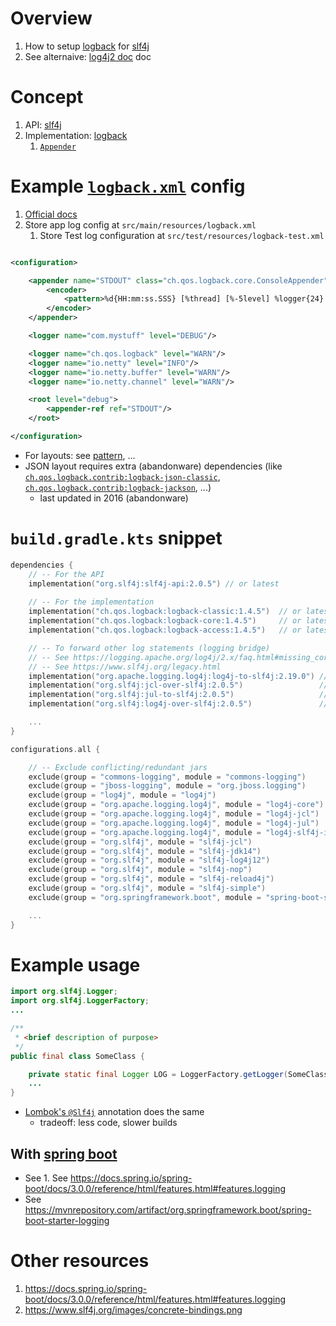 # Overview

1. How to setup [logback](https://logback.qos.ch/) for [slf4j](https://www.slf4j.org/)
1. See alternaive: [log4j2 doc](log4j2.md) doc

# Concept

1. API: [slf4j](https://www.slf4j.org/apidocs/org/slf4j/Logger.html)
1. Implementation: [logback](https://logback.qos.ch/)
    1. [`Appender`](https://logback.qos.ch/apidocs/ch/qos/logback/core/AppenderBase.html)

# Example [`logback.xml`](https://logback.qos.ch/manual/configuration.html) config

1. [Official docs](https://logback.qos.ch/manual/configuration.html)
1. Store app log config at `src/main/resources/logback.xml`
    1. Store Test log configuration at `src/test/resources/logback-test.xml`

```xml

<configuration>

    <appender name="STDOUT" class="ch.qos.logback.core.ConsoleAppender">
        <encoder>
            <pattern>%d{HH:mm:ss.SSS} [%thread] [%-5level] %logger{24} - %msg%n</pattern>
        </encoder>
    </appender>

    <logger name="com.mystuff" level="DEBUG"/>

    <logger name="ch.qos.logback" level="WARN"/>
    <logger name="io.netty" level="INFO"/>
    <logger name="io.netty.buffer" level="WARN"/>
    <logger name="io.netty.channel" level="WARN"/>

    <root level="debug">
        <appender-ref ref="STDOUT"/>
    </root>

</configuration>
```

- For layouts: see [pattern](https://logback.qos.ch/manual/layouts.html#ClassicPatternLayout), ...
- JSON layout requires extra (abandonware) dependencies (like [`ch.qos.logback.contrib:logback-json-classic`](https://mvnrepository.com/artifact/ch.qos.logback.contrib/logback-json-classic/0.1.5), [`ch.qos.logback.contrib:logback-jackson`](https://mvnrepository.com/artifact/ch.qos.logback.contrib/logback-jackson/0.1.5), ...)
    - last updated in 2016 (abandonware)

# `build.gradle.kts` snippet

```kts
dependencies {
    // -- For the API
    implementation("org.slf4j:slf4j-api:2.0.5") // or latest
    
    // -- For the implementation
    implementation("ch.qos.logback:logback-classic:1.4.5")  // or latest
    implementation("ch.qos.logback:logback-core:1.4.5")     // or latest    
    implementation("ch.qos.logback:logback-access:1.4.5")   // or latest

    // -- To forward other log statements (logging bridge)
    // -- See https://logging.apache.org/log4j/2.x/faq.html#missing_core
    // -- See https://www.slf4j.org/legacy.html
    implementation("org.apache.logging.log4j:log4j-to-slf4j:2.19.0") // log4j2 api to slf4j api
    implementation("org.slf4j:jcl-over-slf4j:2.0.5")                 // apache commons logging to slf4j
    implementation("org.slf4j:jul-to-slf4j:2.0.5")                   // java.util.logging to slf4j
    implementation("org.slf4j:log4j-over-slf4j:2.0.5")               // legacy log4j to slf4j

    ...
}

configurations.all {

    // -- Exclude conflicting/redundant jars
    exclude(group = "commons-logging", module = "commons-logging")              // legacy
    exclude(group = "jboss-logging", module = "org.jboss.logging")              // legacy
    exclude(group = "log4j", module = "log4j")                                  // legacy
    exclude(group = "org.apache.logging.log4j", module = "log4j-core")          // log4j2 impl
    exclude(group = "org.apache.logging.log4j", module = "log4j-jcl")           // apache commons logging to log4j2 impl 
    exclude(group = "org.apache.logging.log4j", module = "log4j-jul")           // java.util.logging to log4j2 impl
    exclude(group = "org.apache.logging.log4j", module = "log4j-slf4j-impl")    // slf4j to log4j2 impl
    exclude(group = "org.slf4j", module = "slf4j-jcl")                          // slf4j to apache commons logging
    exclude(group = "org.slf4j", module = "slf4j-jdk14")                        // slf4j to java.util.logging
    exclude(group = "org.slf4j", module = "slf4j-log4j12")                      // slf4j to old 1.x log4j api
    exclude(group = "org.slf4j", module = "slf4j-nop")                          // slf4j to nowhere
    exclude(group = "org.slf4j", module = "slf4j-reload4j")                     // slf4j to reload4j's impl of legacy log4j
    exclude(group = "org.slf4j", module = "slf4j-simple")                       // slf4j to stderr
    exclude(group = "org.springframework.boot", module = "spring-boot-starter-log4j2")

    ...
}
```

# Example usage

```java
import org.slf4j.Logger;
import org.slf4j.LoggerFactory;
...

/**
 * <brief description of purpose>
 */
public final class SomeClass {

    private static final Logger LOG = LoggerFactory.getLogger(SomeClass.class);
    ...
}
```

- [Lombok's `@Slf4j`](https://projectlombok.org/features/log) annotation does the same
    - tradeoff: less code, slower builds

## With [spring boot](https://spring.io/projects/spring-boot)

- See 1. See https://docs.spring.io/spring-boot/docs/3.0.0/reference/html/features.html#features.logging
- See https://mvnrepository.com/artifact/org.springframework.boot/spring-boot-starter-logging

# Other resources

1. https://docs.spring.io/spring-boot/docs/3.0.0/reference/html/features.html#features.logging
1. https://www.slf4j.org/images/concrete-bindings.png
